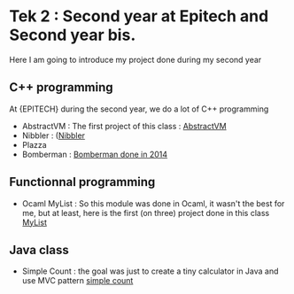 # Tek 2 : Second year at Epitech and Second year bis.
 Here I am going to introduce my project done during my second year

## C++ programming
At {EPITECH} during the second year, we do a lot of C++ programming
- AbstractVM : The first project of this class : [AbstractVM](https://github.com/BBR2394/AbstractVM)
- Nibbler : ([Nibbler](https://github.com/BBR2394/Nibbler)
- Plazza
- Bomberman : [Bomberman done in 2014](https://github.com/BBR2394/Bomberman2014)


## Functionnal programming
- Ocaml MyList : So this module was done in Ocaml, it wasn't the best for me, but at least, here is the first (on three) project done in this class [MyList](https://github.com/BBR2394/ocamlMyList)

## Java class
- Simple Count : the goal was just to create a tiny calculator in Java and use MVC pattern [simple count](https://github.com/BBR2394/SimpleCount)
